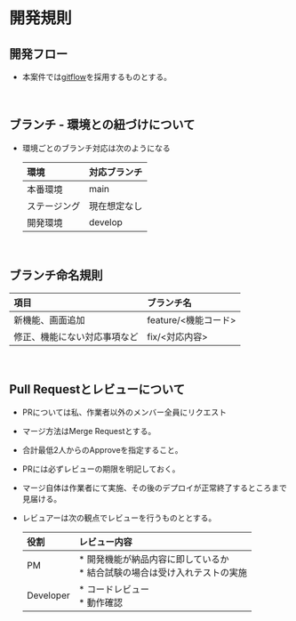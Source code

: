 # 開発規則

## 開発フロー

* 本案件では[gitflow](https://www.atlassian.com/ja/git/tutorials/comparing-workflows/gitflow-workflow)を採用するものとする。


<br>

## ブランチ - 環境との紐づけについて

* 環境ごとのブランチ対応は次のようになる
  
  | 環境 | 対応ブランチ 
  | :--- | :--- 
  | 本番環境 | main 
  | ステージング | 現在想定なし
  | 開発環境 | develop

<br>

## ブランチ命名規則

| 項目 | ブランチ名 |
| :--- | :--- 
| 新機能、画面追加  | feature/<機能コード>
| 修正、機能にない対応事項など | fix/<対応内容> 

<br> 

## Pull Requestとレビューについて
* PRについては私、作業者以外のメンバー全員にリクエスト

* マージ方法はMerge Requestとする。

* 合計最低2人からのApproveを指定すること。

* PRには必ずレビューの期限を明記しておく。

* マージ自体は作業者にて実施、その後のデプロイが正常終了するところまで見届ける。

* レビュアーは次の観点でレビューを行うものととする。
  
  | 役割 | レビュー内容 | 
  | :--- | :--- 
  | PM        | * 開発機能が納品内容に即しているか <br> * 結合試験の場合は受け入れテストの実施
  | Developer | * コードレビュー <br> * 動作確認


